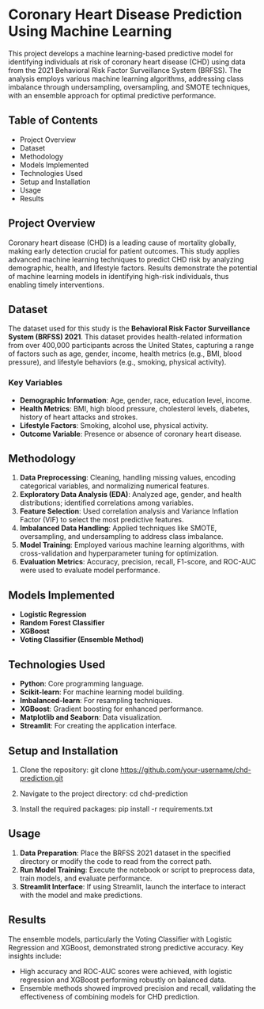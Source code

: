 
# Coronary Heart Disease Prediction Using Machine Learning

This project develops a machine learning-based predictive model for identifying individuals at risk of coronary heart disease (CHD) using data from the 2021 Behavioral Risk Factor Surveillance System (BRFSS). The analysis employs various machine learning algorithms, addressing class imbalance through undersampling, oversampling, and SMOTE techniques, with an ensemble approach for optimal predictive performance.

## Table of Contents
- Project Overview
- Dataset
- Methodology
- Models Implemented
- Technologies Used
- Setup and Installation
- Usage
- Results


## Project Overview
Coronary heart disease (CHD) is a leading cause of mortality globally, making early detection crucial for patient outcomes. This study applies advanced machine learning techniques to predict CHD risk by analyzing demographic, health, and lifestyle factors. Results demonstrate the potential of machine learning models in identifying high-risk individuals, thus enabling timely interventions.

## Dataset
The dataset used for this study is the **Behavioral Risk Factor Surveillance System (BRFSS) 2021**. This dataset provides health-related information from over 400,000 participants across the United States, capturing a range of factors such as age, gender, income, health metrics (e.g., BMI, blood pressure), and lifestyle behaviors (e.g., smoking, physical activity).

### Key Variables
- **Demographic Information**: Age, gender, race, education level, income.
- **Health Metrics**: BMI, high blood pressure, cholesterol levels, diabetes, history of heart attacks and strokes.
- **Lifestyle Factors**: Smoking, alcohol use, physical activity.
- **Outcome Variable**: Presence or absence of coronary heart disease.

## Methodology
1. **Data Preprocessing**: Cleaning, handling missing values, encoding categorical variables, and normalizing numerical features.
2. **Exploratory Data Analysis (EDA)**: Analyzed age, gender, and health distributions; identified correlations among variables.
3. **Feature Selection**: Used correlation analysis and Variance Inflation Factor (VIF) to select the most predictive features.
4. **Imbalanced Data Handling**: Applied techniques like SMOTE, oversampling, and undersampling to address class imbalance.
5. **Model Training**: Employed various machine learning algorithms, with cross-validation and hyperparameter tuning for optimization.
6. **Evaluation Metrics**: Accuracy, precision, recall, F1-score, and ROC-AUC were used to evaluate model performance.

## Models Implemented
- **Logistic Regression**
- **Random Forest Classifier**
- **XGBoost**
- **Voting Classifier (Ensemble Method)**

## Technologies Used
- **Python**: Core programming language.
- **Scikit-learn**: For machine learning model building.
- **Imbalanced-learn**: For resampling techniques.
- **XGBoost**: Gradient boosting for enhanced performance.
- **Matplotlib and Seaborn**: Data visualization.
- **Streamlit**: For creating the application interface.

## Setup and Installation

1. Clone the repository:
   git clone https://github.com/your-username/chd-prediction.git
   
2. Navigate to the project directory:
   cd chd-prediction
   
3. Install the required packages:
   pip install -r requirements.txt
   


## Usage
1. **Data Preparation**: Place the BRFSS 2021 dataset in the specified directory or modify the code to read from the correct path.
2. **Run Model Training**: Execute the notebook or script to preprocess data, train models, and evaluate performance.
3. **Streamlit Interface**: If using Streamlit, launch the interface to interact with the model and make predictions.

## Results
The ensemble models, particularly the Voting Classifier with Logistic Regression and XGBoost, demonstrated strong predictive accuracy. Key insights include:
- High accuracy and ROC-AUC scores were achieved, with logistic regression and XGBoost performing robustly on balanced data.
- Ensemble methods showed improved precision and recall, validating the effectiveness of combining models for CHD prediction.
